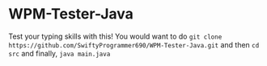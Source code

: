 # WPM-Tester-Java
Test your typing skills with this!
You would want to do `git clone https://github.com/SwiftyProgrammer690/WPM-Tester-Java.git` and then `cd src` and finally, `java main.java`

